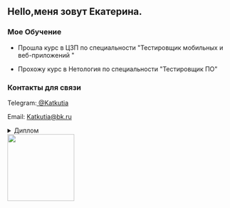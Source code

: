 ## Hello,меня зовут Екатерина.

### Мое Обучение
* Прошла курс в ЦЗП по специальности "Тестировщик мобильных и веб-приложений "

* Прохожу курс в Нетология по специальности "Тестировщик ПО"
 

### Контакты для связи

Telegram:[ @Katkutia](https://t.me/Katkutia)

Email: Katkutia@bk.ru

<img src="https://komarev.com/ghpvc/?username=your-github-username&style=flat-square&color=blue" alt=""/>



<details>
<summary>Диплом</summary>
  <p> ![Рисунок1](https://github.com/user-attachments/assets/73947036-e5ef-4d6e-a292-96dd87af538b)
</p>
</details>


<img src="(https://github.com/user-attachments/assets/73947036-e5ef-4d6e-a292-96dd87af538b)" alt="" width="150" tabindex="0"/>
